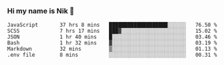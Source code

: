 ### Hi my name is Nik 👋

<!--
**NikDoe/NikDoe** is a ✨ _special_ ✨ repository because its `README.md` (this file) appears on your GitHub profile.

Here are some ideas to get you started:

- 🔭 I’m currently working on ...
- 🌱 I’m currently learning ...
- 👯 I’m looking to collaborate on ...
- 🤔 I’m looking for help with ...
- 💬 Ask me about ...
- 📫 How to reach me: ...
- 😄 Pronouns: ...
- ⚡ Fun fact: ...
-->

<!--START_SECTION:waka-->

```text
JavaScript       37 hrs 8 mins   ███████████████████░░░░░░   76.50 %
SCSS             7 hrs 17 mins   ███▓░░░░░░░░░░░░░░░░░░░░░   15.02 %
JSON             1 hr 40 mins    █░░░░░░░░░░░░░░░░░░░░░░░░   03.46 %
Bash             1 hr 32 mins    ▓░░░░░░░░░░░░░░░░░░░░░░░░   03.19 %
Markdown         32 mins         ▒░░░░░░░░░░░░░░░░░░░░░░░░   01.13 %
.env file        8 mins          ░░░░░░░░░░░░░░░░░░░░░░░░░   00.31 %
```

<!--END_SECTION:waka-->
